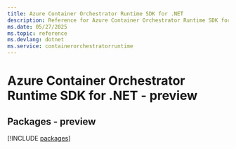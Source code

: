 ```yaml
---
title: Azure Container Orchestrator Runtime SDK for .NET
description: Reference for Azure Container Orchestrator Runtime SDK for .NET
ms.date: 05/27/2025
ms.topic: reference
ms.devlang: dotnet
ms.service: containerorchestratorruntime
---
```

# Azure Container Orchestrator Runtime SDK for .NET - preview
## Packages - preview
[!INCLUDE [packages](container-orchestrator-runtime-index.md)]